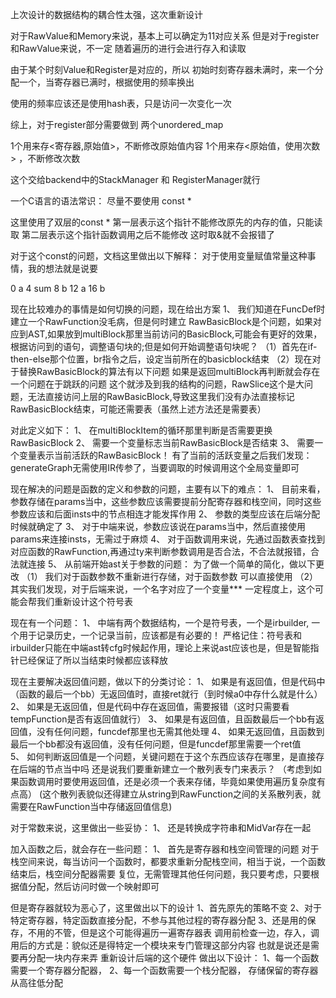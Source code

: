 上次设计的数据结构的耦合性太强，这次重新设计

对于RawValue和Memory来说，基本上可以确定为11对应关系
但是对于register和RawValue来说，不一定
随着遍历的进行会进行存入和读取

由于某个时刻Value和Register是对应的，所以
初始时刻寄存器未满时，来一个分配一个，当寄存器已满时，根据使用的频率换出

使用的频率应该还是使用hash表，只是访问一次变化一次

综上，对于register部分需要做到
两个unordered_map

1个用来存<寄存器,原始值>，不断修改原始值内容
1个用来存<原始值，使用次数> ，不断修改次数

这个交给backend中的StackManager 和 RegisterManager就行

一个C语言的语法常识：
尽量不要使用 const *

这里使用了双层的const *
第一层表示这个指针不能修改原先的内存的值，只能读取
第二层表示这个指针函数调用之后不能修改
这时取&就不会报错了

对于这个const的问题，文档这里做出以下解释：
对于使用变量赋值常量这种事情，我的想法就是说要

0 a
4 sum
8 b
12 a
16 b

现在比较难办的事情是如何切换的问题，现在给出方案
1、 我们知道在FuncDef时建立一个RawFunction没毛病，但是何时建立
RawBasicBlock是个问题，如果对应到AST,如果放到multiBlock那里当前访问的BasicBlock,可能会有更好的效果，根据访问到的语句，调整语句块的;但是如何开始调整语句块呢？
（1）首先在if-then-else那个位置，br指令之后，设定当前所在的basicblock结束
（2）现在对于替换RawBasicBlock的算法有以下问题
如果是返回multiBlock再判断就会存在一个问题在于跳跃的问题
这个就涉及到我的结构的问题，RawSlice这个是大问题，无法直接访问上层的RawBasicBlock,导致这里我们没有办法直接标记RawBasicBlock结束，可能还需要表（虽然上述方法还是需要表）

对此定义如下：
1、 在multiBlockItem的循环那里判断是否需要更换RawBasicBlock
2、 需要一个变量标志当前RawBasicBlock是否结束
3、 需要一个变量表示当前活跃的RawBasicBlock！
有了当前的活跃变量之后我们发现：generateGraph无需使用IR传参了，当要调取的时候调用这个全局变量即可

现在解决的问题是函数的定义和参数的问题，主要有以下的难点：
1、 目前来看，参数存储在params当中，这些参数应该需要提前分配寄存器和栈空间，同时这些参数应该和后面insts中的节点相连才能发挥作用
2、 参数的类型应该在后端分配时候就确定了
3、 对于中端来说，参数应该说在params当中，然后直接使用params来连接insts，无需过于麻烦
4、 对于函数调用来说，先通过函数表查找到对应函数的RawFunction,再通过ty来判断参数调用是否合法，不合法就报错，合法就连接
5、 从前端开始ast关于参数的问题：
为了做一个简单的简化，做以下更改
（1） 我们对于函数参数不重新进行存储，对于函数参数
可以直接使用
（2） 其实我们发现，对于后端来说，一个名字对应了一个变量***
一定程度上，这个可能会帮我们重新设计这个符号表

现在有一个问题：
1、 中端有两个数据结构，一个是符号表，一个是irbuilder,
一个用于记录历史，一个记录当前，应该都是有必要的！
严格记住：符号表和irbuilder只能在中端ast转cfg时候起作用，理论上来说ast应该也是，但是智能指针已经保证了所以当结束时候都应该释放

现在主要解决返回值问题，做以下的分类讨论：
1、 如果是有返回值，但是代码中（函数的最后一个bb）无返回值时，直接ret就行（到时候a0中存什么就是什么）
2、 如果是无返回值，但是代码中存在返回值，需要报错（这时只需要看tempFunction是否有返回值就行）
3、 如果是有返回值，且函数最后一个bb有返回值，没有任何问题，funcdef那里也无需其他处理
4、 如果无返回值，且函数到最后一个bb都没有返回值，没有任何问题，但是funcdef那里需要一个ret值  
5、 如何判断返回值是一个问题，关键问题在于这个东西应该存在哪里，是直接存在后端的节点当中吗
还是说我们要重新建立一个散列表专门来表示？
（考虑到如果函数调用时要使用返回值，还是必须一个表来存储，毕竟如果使用遍历复杂度有点高）
 (这个散列表貌似还得建立从string到RawFunction之间的关系散列表，就需要在RawFunction当中存储返回值信息)

对于常数来说，这里做出一些妥协：
1、 还是转换成字符串和MidVar存在一起

加入函数之后，就会存在一些问题：
1、 首先是寄存器和栈空间管理的问题
对于栈空间来说，每当访问一个函数时，都要求重新分配栈空间，相当于说，一个函数结束后，栈空间分配器需要
复位，无需管理其他任何问题，我只要考虑，只要根据值分配，然后访问时做一个映射即可

但是寄存器就较为恶心了，这里做出以下的设计
1、首先原先的策略不变
2、对于特定寄存器，特定函数直接分配，不参与其他过程的寄存器分配
3、还是用的保存，不用的不管，但是这个可能得遍历一遍寄存器表
调用前检查一边，存入，调用后的方式是：貌似还是得特定一个模块来专门管理这部分内容
也就是说还是需要再分配一块内存来弄
重新设计后端的这个硬件
做出以下设计：
1、每一个函数需要一个寄存器分配器，
2、每一个函数需要一个栈分配器，
存储保留的寄存器从高往低分配